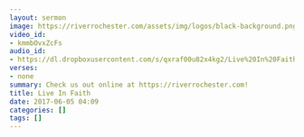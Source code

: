 ```yaml
---
layout: sermon
image: https://riverrochester.com/assets/img/logos/black-background.png
video_id:
- kmmbOvxZcFs
audio_id:
- https://dl.dropboxusercontent.com/s/qxraf00u82x4kg2/Live%20In%20Faith.mp3?dl=0
verses:
- none
summary: Check us out online at https://riverrochester.com!
title: Live In Faith
date: 2017-06-05 04:09
categories: []
tags: []
---
```

